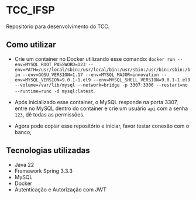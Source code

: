 # TCC_IFSP
Repositório para desenvolvimento do TCC.

## Como utilizar
- Crie um container no Docker utilizando esse comando:
`docker run --env=MYSQL_ROOT_PASSWORD=123 --env=PATH=/usr/local/sbin:/usr/local/bin:/usr/sbin:/usr/bin:/sbin:/bin --env=GOSU_VERSION=1.17 --env=MYSQL_MAJOR=innovation --env=MYSQL_VERSION=9.0.1-1.el9 --env=MYSQL_SHELL_VERSION=9.0.1-1.el9 --volume=/var/lib/mysql --network=bridge -p 3307:3306 --restart=no --runtime=runc -d mysql:latest`.

- Após inicializado esse container, o MySQL responde na porta 3307, entre no MySQL dentro do container e crie um usuário `api` com a senha `123`, dê todas as permissões.

- Agora pode copiar esse repositório e iniciar, favor testar conexão com o banco;

## Tecnologias utilizadas
- Java 22
- Framework Spring 3.3.3
- MySQL
- Docker
- Autenticação e Autorização com JWT
